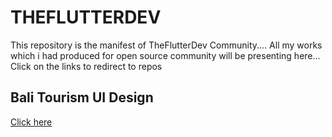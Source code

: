 # THEFLUTTERDEV
This repository is the manifest of TheFlutterDev Community.... All my works which i had produced for open source community will be presenting here... Click on the links to redirect to repos

<h2>Bali Tourism UI Design</h2>
<a href='https://github.com/theflutterdev/bali-tourism-mobile-ui-challange'>Click here</a>
